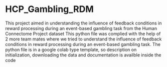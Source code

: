 # HCP_Gambling_RDM
This project aimed in understanding the influence of feedback conditions in reward processing  during an event-based gambling task from the Human Connectome Project dataset
This python file was complied with the help of 2 more team mates where we tried to understand the influence of feedback conditions in reward processing  during an event-based gambling task.
The python file is in a google colab type template, so description on initialization, downloading the data and documentation is availble inside the code
